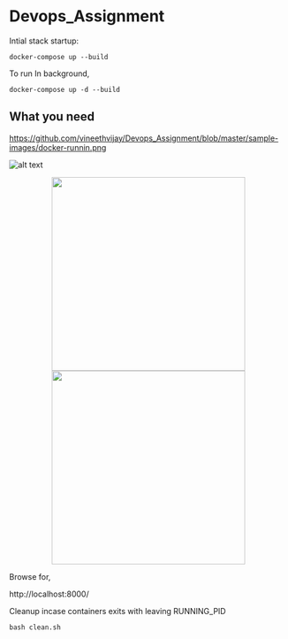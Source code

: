 # Devops_Assignment


Intial stack startup:

```docker-compose up --build ```

To run In background,

```docker-compose up -d --build ```

## What you need

https://github.com/vineethvijay/Devops_Assignment/blob/master/sample-images/docker-runnin.png

![alt text](https://github.com/vineethvijay/Devops_Assignment/blob/master/sample-images/docker-runnin.png)



<p align="center">
  <img src="sample-images/docker-runnin.pn" width="350"/>
  <img src="ysample-images/docker-runnin.pn" width="350"/>
</p>


Browse for,

http://localhost:8000/<endpoints>

Cleanup incase containers exits with leaving RUNNING_PID

```bash clean.sh```
